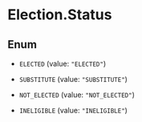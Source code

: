 # Election.Status

## Enum


* `ELECTED` (value: `"ELECTED"`)

* `SUBSTITUTE` (value: `"SUBSTITUTE"`)

* `NOT_ELECTED` (value: `"NOT_ELECTED"`)

* `INELIGIBLE` (value: `"INELIGIBLE"`)


